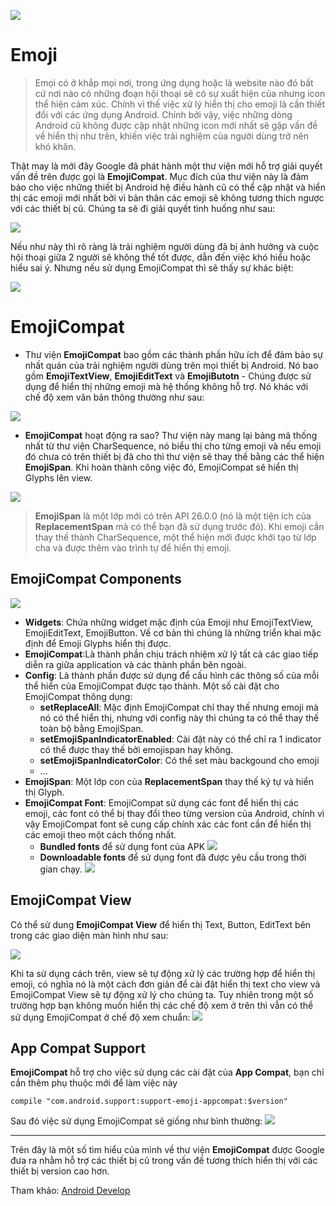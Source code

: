 ![](https://developer.android.com/guide/topics/ui/images/look-and-feel/emoji-compat/emoji-comparison.png)

# Emoji
> Emọi có ở khắp mọi nơi, trong ứng dụng hoặc là website nào đó bất cứ nơi nào có những đoạn hội thoại sẽ có sự xuất hiện của nhưng icon thể hiện cảm xúc. Chính vì thế việc xử lý hiển thị cho emoji là cần thiết đối với các ứng dụng Android. Chính bởi vậy, việc những dòng Android cũ không được cập nhật những icon mới nhất sẽ gặp vấn đề về hiển thị như trên, khiến việc trải nghiệm của người dùng trở nên khó khăn.

Thật may là mới đây Google đã phát hành một thư viện mới hỗ trợ giải quyết vấn đề trên được gọi là **EmojiCompat**. Mục đích của thư viện này là đảm bảo cho việc những thiết bị Android hệ điều hành cũ có thể cập nhật và hiển thị các emoji mới nhất bởi vì bản thân các emoji sẽ không tương thích ngược với các thiết bị cũ. Chúng ta sẽ đi giải quyết tình huống như sau:

![](https://blog.emojipedia.org/content/images/2017/01/missing-character-emoji-box.png)

Nếu như này thì rõ ràng là trải nghiệm người dùng đã bị ảnh hưởng và cuộc hội thoại giữa 2 người sẽ không thể tốt được, dẫn đến việc khó hiểu hoặc hiểu sai ý. Nhưng nếu sử dụng EmojiCompat thì sẽ thấy sự khác biệt: 

![](https://blog.emojipedia.org/content/images/2017/01/android-nougat-unicode-9-emojipedia.png)

# EmojiCompat
- Thư viện **EmojiCompat** bao gồm các thành phần hữu ích để đảm bảo sự nhất quán của trải nghiệm người dùng trên mọi thiết bị Android. Nó bao gồm **EmojiTextView**, **EmojiEditText** và **EmojiButotn** - Chúng được sử dụng để hiển thị những emoji mà hệ thống không hỗ trợ. Nó khác với chế độ xem văn bản thông thường như sau:

![](https://cdn-images-1.medium.com/max/800/1*EI4H3wkU2ZqlXNVjIzft3w.png)

- **EmojiCompat** hoạt động ra sao? Thư viện này mang lại bảng mã thống nhất từ thư viện CharSequence, nó biểu thị cho từng emoji và nếu emoji đó chưa có trên thiết bị đã cho thì thư viện sẽ thay thế bằng các thể hiện **EmojiSpan**. Khi hoàn thành công việc đó, EmojiCompat sẽ hiển thị Glyphs lên view.

![](https://cdn-images-1.medium.com/max/1000/1*goBA2HEDIyjvyWm93QLkyw.png)

> **EmojiSpan** là một lớp mới có trên API 26.0.0 (nó là một tiện ích của **ReplacementSpan** mà có thể bạn đã sử dụng trước đó). Khi emoji cần thay thế thành CharSequence, một thể hiện mới được khởi tạo từ lớp cha và được thêm vào trình tự để hiển thị emoji.

## EmojiCompat Components
![](https://developer.android.com/guide/topics/ui/images/look-and-feel/emoji-compat/basic-components.png)
- **Widgets**: Chứa những widget mặc định của Emoji như EmojiTextView, EmojiEditText, EmojiButton. Về cơ bản thì chúng là những triển khai mặc định để Emoji Glyphs hiển thị được.
- **EmojiCompat**:Là thành phần chịu trách nhiệm xử lý tất cả các giao tiếp diễn ra giữa application và các thành phần bên ngoài.
- **Config**: Là thành phần được sử dụng để cấu hình các thông số của mỗi thể hiển của EmojiCompat được tạo thành. Một số cài đặt cho EmojiCompat thông dụng: 
    - **setReplaceAll**: Mặc định EmojiCompat chỉ thay thế nhưng emoji mà nó có thể hiển thị, nhưng với config này thì chúng ta có thể thay thế toàn bộ bằng EmojiSpan.
    - **setEmojiSpanIndicatorEnabled**: Cài đặt này có thể chỉ ra 1 indicator có thể được thay thế bởi emojispan hay không. 
    - **setEmojiSpanIndicatorColor**: Có thể set màu backgound cho emoji
    - ...
- **EmojiSpan**: Một lớp con của **ReplacementSpan** thay thế ký tự và hiển thị Glyph.
- **EmojiCompat Font**: EmojiCompat sử dụng các font để hiển thị các emoji, các font có thể bị thay đổi theo từng version của Android, chính vì vậy EmojiCompat font sẽ cung cấp chính xác các font cần để hiển thị các emoji theo một cách thống nhất.
    - **Bundled fonts** để sử dụng font của APK
  ![](https://images.viblo.asia/7c03c9be-da19-49df-b4eb-73772b2f4eae.png)
    - **Downloadable fonts** để sử dụng font đã được yêu cầu trong thời gian chạy.
  ![](https://images.viblo.asia/a1a2b580-21f4-442b-95e3-605a24a9f526.png)

## EmojiCompat View
Có thể sử dung **EmojiCompat View** để hiển thị Text, Button, EditText bên trong các giao diện màn hình như sau:

![](https://images.viblo.asia/255f0ab5-9f35-4661-ba45-31d29569d98c.png)

Khi ta sử dụng cách trên, view sẽ tự động xử lý các trường hợp để hiển thị emoji, có nghĩa nó là một cách đơn giản để cài đặt hiển thị text cho view và EmojiCompat View sẽ tự động xử lý cho chúng ta. Tuy nhiên trong một số trường hợp bạn không muốn hiển thị các chế độ xem ở trên thì vẫn có thể sử dụng EmojiCompat ở chế độ xem chuẩn:
![](https://images.viblo.asia/6d939683-73ee-4c9d-8b63-888f76691c06.png)

## App Compat Support
**EmojiCompat** hỗ trợ cho việc sử dụng các cài đặt của **App Compat**, bạn chỉ cần thêm phụ thuộc mới để làm việc này
```
compile "com.android.support:support-emoji-appcompat:$version"
```

Sau đó việc sử dụng EmojiCompat sẽ giống như bình thường:
![](https://images.viblo.asia/371d8e20-1678-4255-a751-3133ed2b17e4.png)



-----

Trên đây là một số tìm hiểu của mình về thư viện **EmojiCompat** được Google đưa ra nhằm hỗ trợ các thiết bị cũ trong vấn đề tương thích hiển thị với các thiết bị version cao hơn.

Tham khảo: [Android Develop](https://developer.android.com/guide/topics/ui/look-and-feel/emoji-compat)